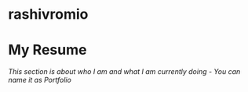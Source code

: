 # rashivromio


# My Resume
*This section is about who I am and what I am currently doing - You can name it as Portfolio*
<!--Italics -->
